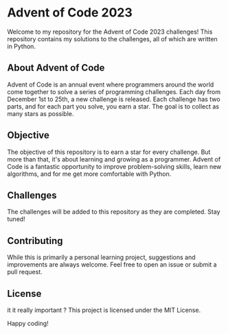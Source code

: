 # Advent of Code 2023

Welcome to my repository for the Advent of Code 2023 challenges! This repository contains my solutions to the challenges, all of which are written in Python.

## About Advent of Code

Advent of Code is an annual event where programmers around the world come together to solve a series of programming challenges. Each day from December 1st to 25th, a new challenge is released. Each challenge has two parts, and for each part you solve, you earn a star. The goal is to collect as many stars as possible.

## Objective

The objective of this repository is to earn a star for every challenge. But more than that, it's about learning and growing as a programmer. Advent of Code is a fantastic opportunity to improve problem-solving skills, learn new algorithms, and for me get more comfortable with Python.

## Challenges

The challenges will be added to this repository as they are completed. Stay tuned!

## Contributing

While this is primarily a personal learning project, suggestions and improvements are always welcome. Feel free to open an issue or submit a pull request.

## License
it it really important ?
This project is licensed under the MIT License.

Happy coding!
